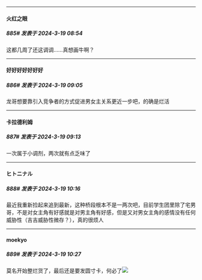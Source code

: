 ﻿
*****

####  火红之眼  
##### 885#       发表于 2024-3-19 08:54

这都几周了还这调调……真想画牛啊？


*****

####  好好好好好好好  
##### 886#       发表于 2024-3-19 09:05

龙哥想要靠引入竞争者的方式促进男女主关系更近一步吧，的确是烂活


*****

####  卡拉德利姆  
##### 887#       发表于 2024-3-19 09:13

一次属于小调剂，两次就有点乏味了


*****

####  ヒトニナル  
##### 888#       发表于 2024-3-19 10:16

最近我重新捡起来追到最新，这种桥段根本不是一两次吧，目前学生团里除了宅男哥，不是对女主角有好感就是对男主角有好感，但是又对男女主角的感情没有任何威胁性（吉吉威胁性微存？），真的很烦人


*****

####  moekyo  
##### 889#       发表于 2024-3-19 10:27

莫名开始整烂货了，最后还是要发圆寸卡，何必了<img src="https://static.saraba1st.com/image/smiley/face2017/117.png" referrerpolicy="no-referrer">

